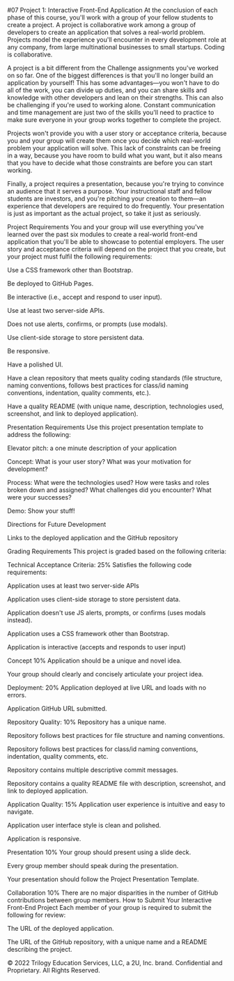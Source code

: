 #07 Project 1: Interactive Front-End Application
At the conclusion of each phase of this course, you'll work with a group of your fellow students to create a project. A project is collaborative work among a group of developers to create an application that solves a real-world problem. Projects model the experience you'll encounter in every development role at any company, from large multinational businesses to small startups. Coding is collaborative.

A project is a bit different from the Challenge assignments you've worked on so far. One of the biggest differences is that you'll no longer build an application by yourself! This has some advantages—you won't have to do all of the work, you can divide up duties, and you can share skills and knowledge with other developers and lean on their strengths. This can also be challenging if you're used to working alone. Constant communication and time management are just two of the skills you'll need to practice to make sure everyone in your group works together to complete the project.

Projects won't provide you with a user story or acceptance criteria, because you and your group will create them once you decide which real-world problem your application will solve. This lack of constraints can be freeing in a way, because you have room to build what you want, but it also means that you have to decide what those constraints are before you can start working.

Finally, a project requires a presentation, because you're trying to convince an audience that it serves a purpose. Your instructional staff and fellow students are investors, and you're pitching your creation to them—an experience that developers are required to do frequently. Your presentation is just as important as the actual project, so take it just as seriously.

Project Requirements
You and your group will use everything you've learned over the past six modules to create a real-world front-end application that you'll be able to showcase to potential employers. The user story and acceptance criteria will depend on the project that you create, but your project must fulfil the following requirements:

Use a CSS framework other than Bootstrap.

Be deployed to GitHub Pages.

Be interactive (i.e., accept and respond to user input).

Use at least two server-side APIs.

Does not use alerts, confirms, or prompts (use modals).

Use client-side storage to store persistent data.

Be responsive.

Have a polished UI.

Have a clean repository that meets quality coding standards (file structure, naming conventions, follows best practices for class/id naming conventions, indentation, quality comments, etc.).

Have a quality README (with unique name, description, technologies used, screenshot, and link to deployed application).

Presentation Requirements
Use this project presentation template to address the following:

Elevator pitch: a one minute description of your application

Concept: What is your user story? What was your motivation for development?

Process: What were the technologies used? How were tasks and roles broken down and assigned? What challenges did you encounter? What were your successes?

Demo: Show your stuff!

Directions for Future Development

Links to the deployed application and the GitHub repository

Grading Requirements
This project is graded based on the following criteria:

Technical Acceptance Criteria: 25%
Satisfies the following code requirements:

Application uses at least two server-side APIs

Application uses client-side storage to store persistent data.

Application doesn't use JS alerts, prompts, or confirms (uses modals instead).

Application uses a CSS framework other than Bootstrap.

Application is interactive (accepts and responds to user input)

Concept 10%
Application should be a unique and novel idea.

Your group should clearly and concisely articulate your project idea.

Deployment: 20%
Application deployed at live URL and loads with no errors.

Application GitHub URL submitted.

Repository Quality: 10%
Repository has a unique name.

Repository follows best practices for file structure and naming conventions.

Repository follows best practices for class/id naming conventions, indentation, quality comments, etc.

Repository contains multiple descriptive commit messages.

Repository contains a quality README file with description, screenshot, and link to deployed application.

Application Quality: 15%
Application user experience is intuitive and easy to navigate.

Application user interface style is clean and polished.

Application is responsive.

Presentation 10%
Your group should present using a slide deck.

Every group member should speak during the presentation.

Your presentation should follow the Project Presentation Template.

Collaboration 10%
There are no major disparities in the number of GitHub contributions between group members.
How to Submit Your Interactive Front-End Project
Each member of your group is required to submit the following for review:

The URL of the deployed application.

The URL of the GitHub repository, with a unique name and a README describing the project.

© 2022 Trilogy Education Services, LLC, a 2U, Inc. brand. Confidential and Proprietary. All Rights Reserved.
